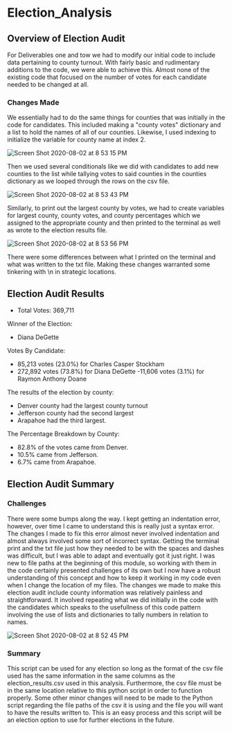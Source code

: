 # Election_Analysis

## Overview of Election Audit
For Deliverables one and tow we had to modify our initial code to include data pertaining to county turnout. With fairly basic and rudimentary additions to the code, we were able to achieve this. Almost none of the existing code that focused on the number of votes for each candidate needed to be changed at all. 

### Changes Made
We essentially had to do the same things for counties that was initially in the code for candidates. This included making a "county votes" dictionary and a list to hold the names of all of our counties. Likewise, I used indexing to initialize the variable for county name at index 2. 

![Screen Shot 2020-08-02 at 8 53 15 PM](https://user-images.githubusercontent.com/66881241/89144505-d6494b80-d502-11ea-9bd7-d0a1295d9de6.png)

Then we used several conditionals like we did with candidates to add new counties to the list while tallying votes to said counties in the counties dictionary as we looped through the rows on the csv file.

![Screen Shot 2020-08-02 at 8 53 43 PM](https://user-images.githubusercontent.com/66881241/89144466-bc0f6d80-d502-11ea-96db-ce810108c776.png)

Similarly, to print out the largest county by votes, we had to create variables for largest county, county votes, and county percentages which  we assigned to the appropriate county and then printed to the terminal as well as wrote to the election results file.

![Screen Shot 2020-08-02 at 8 53 56 PM](https://user-images.githubusercontent.com/66881241/89144409-8ff3ec80-d502-11ea-93df-89da561457e3.png)

There were some differences between what I printed on the terminal and what was written to the txt file. Making these changes warranted some tinkering with \n in strategic locations.

## Election Audit Results
- Total Votes: 369,711

Winner of the Election:
- Diana DeGette

Votes By Candidate:
- 85,213 votes (23.0%) for Charles Casper Stockham
- 272,892 votes (73.8%) for Diana DeGette
-11,606 votes (3.1%) for Raymon Anthony Doane

The results of the election by county:
* Denver county had the largest county turnout 
* Jefferson county had the second largest
* Arapahoe had the third largest. 

The Percentage Breakdown by County:
- 82.8% of the votes came from Denver. 
- 10.5% came from Jefferson.
- 6.7% came from Arapahoe. 

## Election Audit Summary

### Challenges
There were some bumps along the way. I kept getting an indentation error, however, over time I came to understand this is really just a syntax error. The changes I made to fix this error almost never involved indentation and almost always involved some sort of incorrect syntax. Getting the terminal print and the txt file just how they needed to be with the spaces and dashes was difficult, but I was able to adapt and eventually got it just right. I was new to file paths at the beginning of this module, so working with them in the code certainly presented challenges of its own but I now have a robust understanding of this concept and how to keep it working in my code even when I change the location of my files. The changes we made to make this election audit include county information was relatively painless and straightforward. It involved repeating what we did initially in the code with the candidates which speaks to the usefullness of this code pattern involving the use of lists and dictionaries to tally numbers in relation to names. 

![Screen Shot 2020-08-02 at 8 52 45 PM](https://user-images.githubusercontent.com/66881241/89144535-ebbe7580-d502-11ea-9cac-bc91921a3f2a.png)


### Summary
This script can be used for any election so long as the format of the csv file used has the same information in the same columns as the election_results.csv used in this analysis. Furthermore, the csv file must be in the same location relative to this python script in order to function properly. Some other minor changes will need to be made to the Python script regarding the file paths of the csv it is using and the file you will want to have the results written to. This is an easy process and this script will be an election option to use for further elections in the future.
